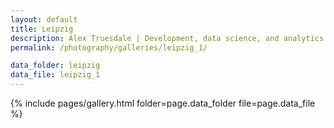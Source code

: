 ```yaml
---
layout: default
title: Leipzig
description: Alex Truesdale | Development, data science, and analytics. Pursuing growth with boundless, interminable curiosity.
permalink: /photography/galleries/leipzig_1/

data_folder: leipzig
data_file: leipzig_1
---
```

{% include pages/gallery.html folder=page.data_folder file=page.data_file %}

